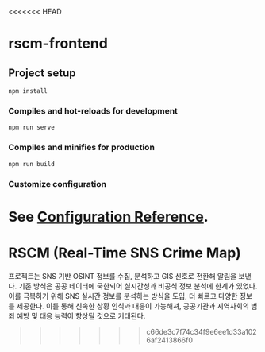 <<<<<<< HEAD
# rscm-frontend

## Project setup
```
npm install
```

### Compiles and hot-reloads for development
```
npm run serve
```

### Compiles and minifies for production
```
npm run build
```

### Customize configuration
See [Configuration Reference](https://cli.vuejs.org/config/).
=======
# RSCM (Real-Time SNS Crime Map)

프로젝트는 SNS 기반 OSINT 정보를 수집, 분석하고 GIS 신호로 전환해 알림을 보낸다. 기존 방식은 공공 데이터에 국한되어 실시간성과 비공식 정보 분석에 한계가 있었다. 이를 극복하기 위해 SNS 실시간 정보를 분석하는 방식을 도입, 더 빠르고 다양한 정보를 제공한다. 이를 통해 신속한 상황 인식과 대응이 가능해져, 공공기관과 지역사회의 범죄 예방 및 대응 능력이 향상될 것으로 기대된다.
>>>>>>> c66de3c7f74c34f9e6ee1d33a1026af2413866f0